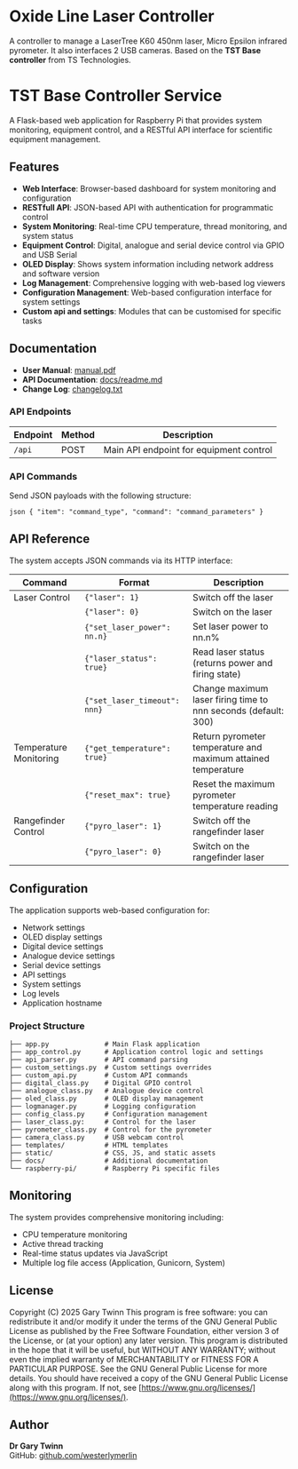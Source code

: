 # Oxide Line Laser Controller
A controller to manage a LaserTree K60 450nm laser, Micro Epsilon infrared pyrometer. It also interfaces 2 USB cameras. 
Based on the **TST Base controller** from TS Technologies.

# TST Base Controller Service

A Flask-based web application for Raspberry Pi that provides system monitoring, equipment control,
and a RESTful API interface for scientific equipment management.

## Features

- **Web Interface**: Browser-based dashboard for system monitoring and configuration
- **RESTfull API**: JSON-based API with authentication for programmatic control
- **System Monitoring**: Real-time CPU temperature, thread monitoring, and system status
- **Equipment Control**: Digital, analogue and serial device control via GPIO and USB Serial
- **OLED Display**: Shows system information including network address and software version
- **Log Management**: Comprehensive logging with web-based log viewers
- **Configuration Management**: Web-based configuration interface for system settings
- **Custom api and settings**: Modules that can be customised for specific tasks 

## Documentation
- **User Manual**: [manual.pdf](./manual.pdf)
- **API Documentation**: [docs/readme.md](./docs/readme.md)
- **Change Log**: [changelog.txt](./changelog.txt)


### API Endpoints

| Endpoint | Method | Description |
|----------|--------|-------------|
| `/api` | POST | Main API endpoint for equipment control |



### API Commands

Send JSON payloads with the following structure:
```
json { "item": "command_type", "command": "command_parameters" }
```

## API Reference

The system accepts JSON commands via its HTTP interface:

| Command                | Format                       | Description                                                    |
|------------------------|------------------------------|----------------------------------------------------------------|
| Laser Control          | `{"laser": 1}`               | Switch off the laser                                           |
|                        | `{"laser": 0}`               | Switch on the laser                                            |
|                        | `{"set_laser_power": nn.n}`  | Set laser power to nn.n%                                       |
|                        | `{"laser_status": true}`     | Read laser status (returns power and firing state)             |
|                        | `{"set_laser_timeout": nnn}` | Change maximum laser firing time to nnn seconds (default: 300) |
| Temperature Monitoring | `{"get_temperature": true}`  | Return pyrometer temperature and maximum attained temperature  |
|                        | `{"reset_max": true}`        | Reset the maximum pyrometer temperature reading                |
| Rangefinder Control    | `{"pyro_laser": 1}`          | Switch off the rangefinder laser                               |
|                        | `{"pyro_laser": 0}`         | Switch on the rangefinder laser                                |
## Configuration
The application supports web-based configuration for:
- Network settings
- OLED display settings
- Digital device settings
- Analogue device settings
- Serial device settings
- API settings
- System settings
- Log levels
- Application hostname

### Project Structure
``` 
├── app.py              # Main Flask application
├── app_control.py      # Application control logic and settings
├── api_parser.py       # API command parsing
├── custom_settings.py  # Custom settings overrides
├── custom_api.py       # Custom API commands
├── digital_class.py    # Digital GPIO control
├── analogue_class.py   # Analogue device control
├── oled_class.py       # OLED display management
├── logmanager.py       # Logging configuration
├── config_class.py     # Configuration management
├── laser_class.py:     # Control for the laser
├── pyrometer_class.py  # Control for the pyrometer
├── camera_class.py     # USB webcam control
├── templates/          # HTML templates
├── static/             # CSS, JS, and static assets
├── docs/               # Additional documentation
└── raspberry-pi/       # Raspberry Pi specific files
```


## Monitoring
The system provides comprehensive monitoring including:
- CPU temperature monitoring
- Active thread tracking
- Real-time status updates via JavaScript
- Multiple log file access (Application, Gunicorn, System)

## License
Copyright (C) 2025 Gary Twinn
This program is free software: you can redistribute it and/or modify
it under the terms of the GNU General Public License as published by
the Free Software Foundation, either version 3 of the License, or
(at your option) any later version.
This program is distributed in the hope that it will be useful,
but WITHOUT ANY WARRANTY; without even the implied warranty of
MERCHANTABILITY or FITNESS FOR A PARTICULAR PURPOSE. See the
GNU General Public License for more details.
You should have received a copy of the GNU General Public License
along with this program. If not, see [https://www.gnu.org/licenses/](https://www.gnu.org/licenses/).

## Author
**Dr Gary Twinn**  
GitHub: [github.com/westerlymerlin](https://github.com/westerlymerlin)

